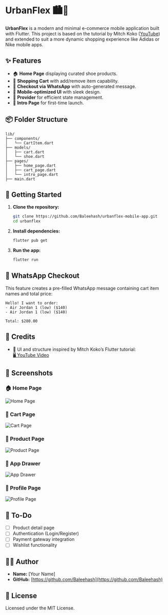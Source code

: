 # UrbanFlex 🏙️👟

**UrbanFlex** is a modern and minimal e-commerce mobile application built with Flutter. This project is based on the tutorial by Mitch Koko ([YouTube](https://www.youtube.com/watch?v=UcwsuZP071Y)) and extended to suit a more dynamic shopping experience like Adidas or Nike mobile apps.

## ✨ Features

- 🏠 **Home Page** displaying curated shoe products.
- 🛒 **Shopping Cart** with add/remove item capability.
- 💬 **Checkout via WhatsApp** with auto-generated message.
- 📱 **Mobile-optimized UI** with sleek design.
- 🔧 **Provider** for efficient state management.
- 🚀 **Intro Page** for first-time launch.

## 📦 Folder Structure

```
lib/
├── components/
│   └── CartItem.dart
├── models/
│   ├── cart.dart
│   └── shoe.dart
├── pages/
│   ├── home_page.dart
│   ├── cart_page.dart
│   └── intro_page.dart
├── main.dart
```

## 🚀 Getting Started

1. **Clone the repository:**
   ```bash
   git clone https://github.com/Baleehash/urbanflex-mobile-app.git
   cd urbanflex
   ```

2. **Install dependencies:**
   ```bash
   flutter pub get
   ```

3. **Run the app:**
   ```bash
   flutter run
   ```

## 📲 WhatsApp Checkout

This feature creates a pre-filled WhatsApp message containing cart item names and total price:
```
Hello! I want to order:
- Air Jordan 1 (low) ($140)
- Air Jordan 1 (low) ($140)

Total: $280.00
```

## 🙌 Credits

- 🧠 UI and structure inspired by Mitch Koko’s Flutter tutorial:  
  [🖥️ YouTube Video](https://www.youtube.com/watch?v=UcwsuZP071Y)

## 📸 Screenshots

### 🏠 Home Page  
![Home Page](screenshots/Homepage.jpg)

### 🛒 Cart Page  
![Cart Page](screenshots/cart-page.jpg)

### 👟 Product Page  
![Product Page](screenshots/product-page.jpg)

### 📂 App Drawer  
![App Drawer](screenshots/app-drawer.jpg)

### 👤 Profile Page  
![Profile Page](screenshots/profile.jpg)


## 🔮 To-Do

- [ ] Product detail page  
- [ ] Authentication (Login/Register)  
- [ ] Payment gateway integration  
- [ ] Wishlist functionality  

## 👨‍💻 Author

- **Name:** [Your Name]  
- **GitHub:** [https://github.com/Baleehash](https://github.com/Baleehash)

## 📄 License

Licensed under the MIT License.
